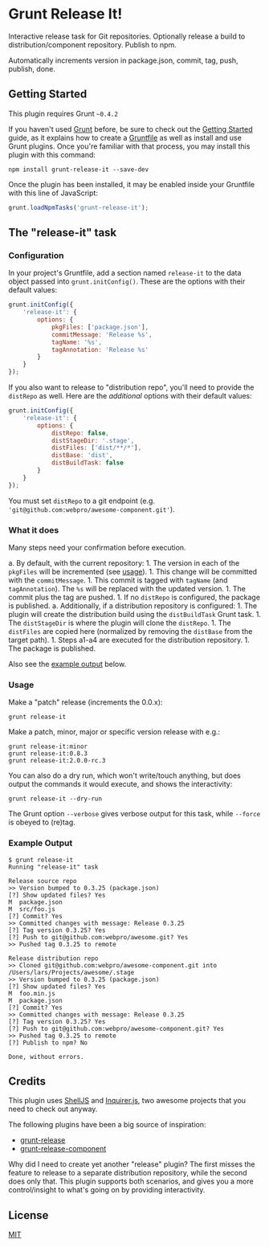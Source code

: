 # Grunt Release It!

Interactive release task for Git repositories. Optionally release a build to distribution/component repository. Publish to npm.

Automatically increments version in package.json, commit, tag, push, publish, done.

## Getting Started

This plugin requires Grunt `~0.4.2`

If you haven't used [Grunt](http://gruntjs.com/) before, be sure to check out the [Getting Started](http://gruntjs.com/getting-started) guide, as it explains how to create a [Gruntfile](http://gruntjs.com/sample-gruntfile) as well as install and use Grunt plugins. Once you're familiar with that process, you may install this plugin with this command:

```shell
npm install grunt-release-it --save-dev
```

Once the plugin has been installed, it may be enabled inside your Gruntfile with this line of JavaScript:

```js
grunt.loadNpmTasks('grunt-release-it');
```

## The "release-it" task

### Configuration

In your project's Gruntfile, add a section named `release-it` to the data object passed into `grunt.initConfig()`. These are the options with their default values:

```js
grunt.initConfig({
    'release-it': {
        options: {
            pkgFiles: ['package.json'],
            commitMessage: 'Release %s',
            tagName: '%s',
            tagAnnotation: 'Release %s'
        }
    }
});
```

If you also want to release to "distribution repo", you'll need to provide the `distRepo` as well. Here are the _additional_ options with their default values:

```js
grunt.initConfig({
    'release-it': {
        options: {
            distRepo: false,
            distStageDir: '.stage',
            distFiles: ['dist/**/*'],
            distBase: 'dist',
            distBuildTask: false
        }
    }
});
```

You must set `distRepo` to a git endpoint (e.g. `'git@github.com:webpro/awesome-component.git'`).

### What it does

Many steps need your confirmation before execution.

a. By default, with the current repository:
	1. The version in each of the `pkgFiles` will be incremented (see [usage](#usage)).
	1. This change will be committed with the `commitMessage`.
	1. This commit is tagged with `tagName` (and `tagAnnotation`). The `%s` will be replaced with the updated version.
	1. The commit plus the tag are pushed.
	1. If no `distRepo` is configured, the package is published.
a. Additionally, if a distribution repository is configured:
	1. The plugin will create the distribution build using the `distBuildTask` Grunt task.
	1. The `distStageDir` is where the plugin will clone the `distRepo`.
	1. The `distFiles` are copied here (normalized by removing the `distBase` from the target path).
	1. Steps a1-a4 are executed for the distribution repository.
	1. The package is published. 

Also see the [example output](#example-output) below.

### Usage

Make a "patch" release (increments the 0.0.x):

```shell
grunt release-it
```

Make a patch, minor, major or specific version release with e.g.:

```shell
grunt release-it:minor
grunt release-it:0.8.3
grunt release-it:2.0.0-rc.3
```

You can also do a dry run, which won't write/touch anything, but does output the commands it would execute, and shows the interactivity:

```shell
grunt release-it --dry-run
```

The Grunt option `--verbose` gives verbose output for this task, while `--force` is obeyed to (re)tag.

### Example Output

```
$ grunt release-it
Running "release-it" task

Release source repo
>> Version bumped to 0.3.25 (package.json)
[?] Show updated files? Yes
M  package.json
M  src/foo.js
[?] Commit? Yes
>> Committed changes with message: Release 0.3.25
[?] Tag version 0.3.25? Yes
[?] Push to git@github.com:webpro/awesome.git? Yes
>> Pushed tag 0.3.25 to remote

Release distribution repo
>> Cloned git@github.com:webpro/awesome-component.git into /Users/lars/Projects/awesome/.stage
>> Version bumped to 0.3.25 (package.json)
[?] Show updated files? Yes
M  foo.min.js
M  package.json
[?] Commit? Yes
>> Committed changes with message: Release 0.3.25
[?] Tag version 0.3.25? Yes
[?] Push to git@github.com:webpro/awesome-component.git? Yes
>> Pushed tag 0.3.25 to remote
[?] Publish to npm? No

Done, without errors.
```

## Credits

This plugin uses [ShellJS](http://documentup.com/arturadib/shelljs) and [Inquirer.js](https://github.com/SBoudrias/Inquirer.js), two awesome projects that you need to check out anyway.

The following plugins have been a big source of inspiration:

* [grunt-release](https://github.com/geddski/grunt-release)
* [grunt-release-component](https://github.com/walmartlabs/grunt-release-component)

Why did I need to create yet another "release" plugin? The first misses the feature to release to a separate distribution repository, while the second does only that. This plugin supports both scenarios, and gives you a more control/insight to what's going on by providing interactivity.

## License

[MIT](http://webpro.mit-license.org/)
